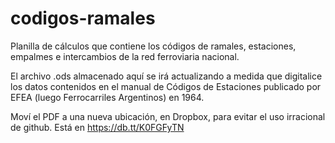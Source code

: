 # codigos-ramales
Planilla de cálculos que contiene los códigos de ramales, estaciones, empalmes e intercambios de la red ferroviaria nacional.

El archivo .ods almacenado aquí se irá actualizando a medida que digitalice
los datos contenidos en el manual de Códigos de Estaciones publicado por EFEA
(luego Ferrocarriles Argentinos) en 1964.

Moví el PDF a una nueva ubicación, en Dropbox, para evitar el uso irracional
de github. Está en https://db.tt/K0FGFyTN
